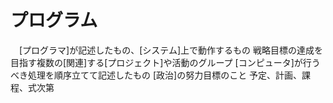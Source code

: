 # プログラム
　[プログラマ]が記述したもの、[システム]上で動作するもの
 戦略目標の達成を目指す複数の[関連]する[プロジェクト]や活動のグループ
 [コンピュータ]が行うべき処理を順序立てて記述したもの
 [政治]の努力目標のこと
 予定、計画、課程、式次第
